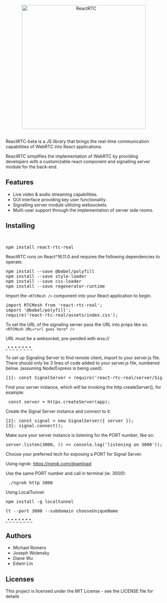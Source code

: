 <div align="center">
  <img src="https://github.com/oslabs-beta/ReactRTC/blob/master/ReactRTC2.png" alt="ReactRTC" width="400"></a>
  <br>
  <br>
</div>


ReactRTC-beta is a JS library that brings the real-time communication capabilities of WebRTC into React applications. 

ReactRTC simplifies the implementation of WebRTC by providing developers with a customizable react component and signalling server module for the back-end.

<h2>Features</h2>

- Live video & audio streaming capabilities. 
- GUI interface providing key user functionality.
- Signalling server module utilizing websockets.
- Multi-user support through the implementation of server side rooms.

<h2>Installing</h2>
<br>
<pre>npm install react-rtc-real</pre>

ReactRTC runs on React^16.11.0 and requires the following dependencies to operate. 

<pre>npm install --save @babel/polyfill
npm install --save style-loader
npm install --save css-loader
npm install --save regenerator-runtime</pre>

Import the `<RTCMesh />` component into your React application to begin.
<br>
<pre>import RTCMesh from 'react-rtc-real';
import '@babel/polyfill';
require('react-rtc-real/assets/index.css');</pre>

To set the URL of the signaling server pass the URL into props like so.
<br>
`<RTCMesh URL=*url goes here* />`

URL must be a websocket, pre-pended with wss://

*_*_*_*_*_*_*_*_*_*_*_*_*_*_*_*_*_*_*_*_*_*_*

To set up Signaling Server to find remote client, import to your server.js file.
There should only be 3 lines of code added to your server.js file, numbered below.
(assuming Node/Express is being used):
<pre>[1]: const SignalServer = require('react-rtc-real/server/SignalServer.js'); </pre>

Find your server instance, which will be invoking the http.createServer(), for example:
<pre> const server = https.createServer(app); </pre>

Create the Signal Server instance and connect to it:
<pre>[2]: const signal = new SignalServer({ server });
[3]: signal.connect(); </pre>

Make sure your server instance is listening for the PORT number, like so:
<pre>server.listen(3000, () => console.log('listening on 3000'));</pre>

Choose your preferred tech for exposing a PORT for Signal Server.

Using ngrok: https://ngrok.com/download

Use the same PORT number and call in terminal (ie. 3000):
<pre> ./ngrok http 3000 </pre>

Using LocalTunnel: <pre>npm install -g localtunnel</pre>
<pre>lt --port 3000 --subdomain chooseUniqueName</pre>

*_*_*_*_*_*_*_*_*_*_*_*_*_*_*_*_*_*_*_*_*_*_*

<h2>Authors</h2>

- Michael Romero
- Joseph Wolensky
- Diane Wu
- Edwin Lin

<h2>Licenses</h2>

This project is licensed under the MIT License - see the LICENSE file for details

